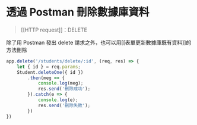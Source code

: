 # 透過 Postman 刪除數據庫資料
>[[HTTP request]]：DELETE

除了用 Postman 發出 delete 請求之外，也可以用[[表單更新數據庫既有資料]]的方法刪除

```js
app.delete('/students/delete/:id', (req, res) => {
	let { id } = req.params;
	Student.deleteOne({ id })
		.then(meg => {
			console.log(meg);
			res.send('刪除成功');
		}).catch(e => {
			console.log(e);
			res.send('刪除失敗');
		})
})
```